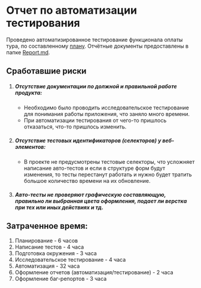 # Отчет по автоматизации тестирования
Проведено автоматизированное тестирование функционала оплаты тура, по составленному
 [плану](https://github.com/SereZzZ/QADiploma/blob/main/docs/Plan.md). Отчётные документы предоставлены в папке [Report.md](https://github.com/SereZzZ/QADiploma/blob/main/docs/Report.md).

## Сработавшие риски
1. ##### Отсутствие документации по должной и правильной работе продукта:

    - Необходимо было проводить исследовательское тестирование для понимания работы приложения, что заняло 
      много времени.
   - При автоматизации тестирования от чего-то пришлось отказаться, что-то пришлось изменить.

2. ##### Отсутствие тестовых идентификаторов (селекторов) у веб-элементов:
   - В проекте не предусмотрены тестовые селекторы, что усложняет написание авто-тестов и если в структуре форм будут изменения,
     то тесты перестанут работать и нужно будет тратить большое количество времени на их обновление.


3. ##### Авто-тесты не проверяют графическую составляющую, правильно ли выбранная цвета оформления, подает ли верстка при тех или иных действиях и тд.

## Затраченное время:
1. Планирование - 6 часов
1. Написание тестов - 4 часа 
1. Подготовка окружения - 3 часа
1.  Исследовательское тестирование - 4 часа
1. Автоматизация  - 32 часа
1. Оформление отчетов (автоматизация/тестирование) - 2 часа
1. Оформление баг-репортов - 3 часа 